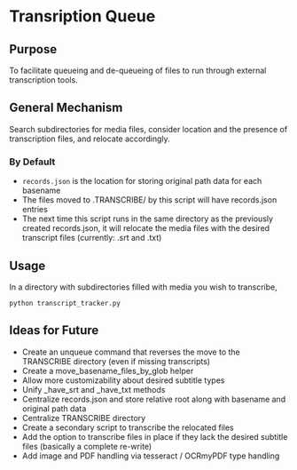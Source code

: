 # Transription Queue

## Purpose

To facilitate queueing and de-queueing of files to run through external transcription tools.

## General Mechanism

Search subdirectories for media files, consider location and the presence of transcription files, and relocate accordingly.

### By Default

- `records.json` is the location for storing original path data for each basename
- The files moved to .TRANSCRIBE/ by this script will have records.json entries
- The next time this script runs in the same directory as the previously created records.json, it will relocate the media files with the desired transcript files (currently: .srt and .txt)

## Usage

In a directory with subdirectories filled with media you wish to transcribe,

`python transcript_tracker.py`

## Ideas for Future

- Create an unqueue command that reverses the move to the TRANSCRIBE directory (even if missing transcripts)
- Create a move_basename_files_by_glob helper
- Allow more customizability about desired subtitle types
- Unify \_have_srt and \_have_txt methods
- Centralize records.json and store relative root along with basename and original path data
- Centralize TRANSCRIBE directory
- Create a secondary script to transcribe the relocated files
- Add the option to transcribe files in place if they lack the desired subtitle files (basically a complete re-write)
- Add image and PDF handling via tesseract / OCRmyPDF type handling
